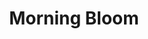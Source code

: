 ---
layout: product
product_id: 1491345965118
id: 1491345965118
title: Morning Bloom
body_html: >-
  <p>Taken at Moraine Lake during the summer of 2018.</p>

  <p>Whilst waiting for the sun to hit the peaks that surrounded Moraine Lake I turned around to see a beautiful valley with a river of fog and the morning sun just appearing in the distance.</p>

  <p> </p>
vendor: Connell McCarthy
product_type: Posters, Prints, & Visual Artwork
created_at: 2018-10-13T20:56:06-04:00
handle: morning-bloom
updated_at: 2024-09-11T14:22:07-04:00
published_at: 2018-08-22T19:38:24-04:00
template_suffix: ""
published_scope: global
tags: aerial, Batch 02, fog, foggy, forest, mountain, mountains, Print, sunrise,
  Trees
status: active
admin_graphql_api_id: gid://shopify/Product/1491345965118
variants:
  - product_id: 1491345965118
    id: 39577061228606
    title: 8x10” / Full Colour
    price: "35.00"
    position: 1
    inventory_policy: continue
    compare_at_price: null
    option1: 8x10”
    option2: Full Colour
    option3: null
    created_at: 2021-09-01T12:03:53-04:00
    updated_at: 2023-10-27T20:29:37-04:00
    taxable: true
    barcode: ""
    fulfillment_service: manual
    grams: 208
    inventory_management: shopify
    requires_shipping: true
    sku: CM-PP-B2-08-XXS-FC
    weight: 0.208
    weight_unit: kg
    inventory_item_id: 41671501873214
    inventory_quantity: 100
    old_inventory_quantity: 100
    admin_graphql_api_id: gid://shopify/ProductVariant/39577061228606
    image_id: 6203609972798
  - product_id: 1491345965118
    id: 39577061261374
    title: 8x10” / Black & White
    price: "35.00"
    position: 2
    inventory_policy: continue
    compare_at_price: null
    option1: 8x10”
    option2: Black & White
    option3: null
    created_at: 2021-09-01T12:03:53-04:00
    updated_at: 2023-10-27T20:29:37-04:00
    taxable: true
    barcode: ""
    fulfillment_service: manual
    grams: 208
    inventory_management: shopify
    requires_shipping: true
    sku: CM-PP-B2-08-XXS-BW
    weight: 0.208
    weight_unit: kg
    inventory_item_id: 41671501905982
    inventory_quantity: 100
    old_inventory_quantity: 100
    admin_graphql_api_id: gid://shopify/ProductVariant/39577061261374
    image_id: 6203609874494
  - product_id: 1491345965118
    id: 39577061294142
    title: 8.5x11” / Full Colour
    price: "35.00"
    position: 3
    inventory_policy: continue
    compare_at_price: null
    option1: 8.5x11”
    option2: Full Colour
    option3: null
    created_at: 2021-09-01T12:03:53-04:00
    updated_at: 2023-10-27T20:29:37-04:00
    taxable: true
    barcode: ""
    fulfillment_service: manual
    grams: 208
    inventory_management: shopify
    requires_shipping: true
    sku: CM-PP-B2-08-XS-FC
    weight: 0.208
    weight_unit: kg
    inventory_item_id: 41671501938750
    inventory_quantity: 100
    old_inventory_quantity: 100
    admin_graphql_api_id: gid://shopify/ProductVariant/39577061294142
    image_id: 6203609972798
  - product_id: 1491345965118
    id: 39577061326910
    title: 8.5x11” / Black & White
    price: "35.00"
    position: 4
    inventory_policy: continue
    compare_at_price: null
    option1: 8.5x11”
    option2: Black & White
    option3: null
    created_at: 2021-09-01T12:03:53-04:00
    updated_at: 2023-10-27T20:29:37-04:00
    taxable: true
    barcode: ""
    fulfillment_service: manual
    grams: 208
    inventory_management: shopify
    requires_shipping: true
    sku: CM-PP-B2-08-XS-BW
    weight: 0.208
    weight_unit: kg
    inventory_item_id: 41671501971518
    inventory_quantity: 100
    old_inventory_quantity: 100
    admin_graphql_api_id: gid://shopify/ProductVariant/39577061326910
    image_id: 6203609874494
  - product_id: 1491345965118
    id: 39577061359678
    title: 13x19” / Full Colour
    price: "40.00"
    position: 5
    inventory_policy: continue
    compare_at_price: null
    option1: 13x19”
    option2: Full Colour
    option3: null
    created_at: 2021-09-01T12:03:53-04:00
    updated_at: 2023-10-27T20:29:37-04:00
    taxable: true
    barcode: ""
    fulfillment_service: manual
    grams: 208
    inventory_management: shopify
    requires_shipping: true
    sku: CM-PP-B2-08-S-FC
    weight: 0.208
    weight_unit: kg
    inventory_item_id: 41671502004286
    inventory_quantity: 100
    old_inventory_quantity: 100
    admin_graphql_api_id: gid://shopify/ProductVariant/39577061359678
    image_id: 6203609972798
  - product_id: 1491345965118
    id: 39577061392446
    title: 13x19” / Black & White
    price: "40.00"
    position: 6
    inventory_policy: continue
    compare_at_price: null
    option1: 13x19”
    option2: Black & White
    option3: null
    created_at: 2021-09-01T12:03:53-04:00
    updated_at: 2023-10-27T20:29:37-04:00
    taxable: true
    barcode: ""
    fulfillment_service: manual
    grams: 208
    inventory_management: shopify
    requires_shipping: true
    sku: CM-PP-B2-08-S-BW
    weight: 0.208
    weight_unit: kg
    inventory_item_id: 41671502037054
    inventory_quantity: 100
    old_inventory_quantity: 100
    admin_graphql_api_id: gid://shopify/ProductVariant/39577061392446
    image_id: 6203609874494
  - product_id: 1491345965118
    id: 39577061425214
    title: 16x20” / Full Colour
    price: "50.00"
    position: 7
    inventory_policy: continue
    compare_at_price: null
    option1: 16x20”
    option2: Full Colour
    option3: null
    created_at: 2021-09-01T12:03:53-04:00
    updated_at: 2023-10-27T20:29:37-04:00
    taxable: true
    barcode: ""
    fulfillment_service: manual
    grams: 208
    inventory_management: shopify
    requires_shipping: true
    sku: CM-PP-B2-08-M-FC
    weight: 0.208
    weight_unit: kg
    inventory_item_id: 41671502069822
    inventory_quantity: 100
    old_inventory_quantity: 100
    admin_graphql_api_id: gid://shopify/ProductVariant/39577061425214
    image_id: 6203609972798
  - product_id: 1491345965118
    id: 39577061457982
    title: 16x20” / Black & White
    price: "50.00"
    position: 8
    inventory_policy: continue
    compare_at_price: null
    option1: 16x20”
    option2: Black & White
    option3: null
    created_at: 2021-09-01T12:03:53-04:00
    updated_at: 2023-10-27T20:29:37-04:00
    taxable: true
    barcode: ""
    fulfillment_service: manual
    grams: 208
    inventory_management: shopify
    requires_shipping: true
    sku: CM-PP-B2-08-M-BW
    weight: 0.208
    weight_unit: kg
    inventory_item_id: 41671502102590
    inventory_quantity: 100
    old_inventory_quantity: 100
    admin_graphql_api_id: gid://shopify/ProductVariant/39577061457982
    image_id: 6203609874494
  - product_id: 1491345965118
    id: 39577061490750
    title: 20x24” / Full Colour
    price: "60.00"
    position: 9
    inventory_policy: continue
    compare_at_price: null
    option1: 20x24”
    option2: Full Colour
    option3: null
    created_at: 2021-09-01T12:03:53-04:00
    updated_at: 2023-10-27T20:29:37-04:00
    taxable: true
    barcode: ""
    fulfillment_service: manual
    grams: 208
    inventory_management: shopify
    requires_shipping: true
    sku: CM-PP-B2-08-L-FC
    weight: 0.208
    weight_unit: kg
    inventory_item_id: 41671502135358
    inventory_quantity: 100
    old_inventory_quantity: 100
    admin_graphql_api_id: gid://shopify/ProductVariant/39577061490750
    image_id: 6203609972798
  - product_id: 1491345965118
    id: 39577061523518
    title: 20x24” / Black & White
    price: "60.00"
    position: 10
    inventory_policy: continue
    compare_at_price: null
    option1: 20x24”
    option2: Black & White
    option3: null
    created_at: 2021-09-01T12:03:53-04:00
    updated_at: 2023-10-27T20:29:37-04:00
    taxable: true
    barcode: ""
    fulfillment_service: manual
    grams: 208
    inventory_management: shopify
    requires_shipping: true
    sku: CM-PP-B2-08-L-BW
    weight: 0.208
    weight_unit: kg
    inventory_item_id: 41671502168126
    inventory_quantity: 100
    old_inventory_quantity: 100
    admin_graphql_api_id: gid://shopify/ProductVariant/39577061523518
    image_id: 6203609874494
  - product_id: 1491345965118
    id: 39577061556286
    title: 20x30” / Full Colour
    price: "70.00"
    position: 11
    inventory_policy: continue
    compare_at_price: null
    option1: 20x30”
    option2: Full Colour
    option3: null
    created_at: 2021-09-01T12:03:53-04:00
    updated_at: 2023-10-27T20:29:37-04:00
    taxable: true
    barcode: ""
    fulfillment_service: manual
    grams: 208
    inventory_management: shopify
    requires_shipping: true
    sku: CM-PP-B2-08-XL-FC
    weight: 0.208
    weight_unit: kg
    inventory_item_id: 41671502200894
    inventory_quantity: 100
    old_inventory_quantity: 100
    admin_graphql_api_id: gid://shopify/ProductVariant/39577061556286
    image_id: 6203609972798
  - product_id: 1491345965118
    id: 39577061589054
    title: 20x30” / Black & White
    price: "70.00"
    position: 12
    inventory_policy: continue
    compare_at_price: null
    option1: 20x30”
    option2: Black & White
    option3: null
    created_at: 2021-09-01T12:03:53-04:00
    updated_at: 2023-10-27T20:29:37-04:00
    taxable: true
    barcode: ""
    fulfillment_service: manual
    grams: 208
    inventory_management: shopify
    requires_shipping: true
    sku: CM-PP-B2-08-XL-BW
    weight: 0.208
    weight_unit: kg
    inventory_item_id: 41671502233662
    inventory_quantity: 100
    old_inventory_quantity: 100
    admin_graphql_api_id: gid://shopify/ProductVariant/39577061589054
    image_id: 6203609874494
  - product_id: 1491345965118
    id: 39577061621822
    title: 24x36” / Full Colour
    price: "90.00"
    position: 13
    inventory_policy: continue
    compare_at_price: null
    option1: 24x36”
    option2: Full Colour
    option3: null
    created_at: 2021-09-01T12:03:53-04:00
    updated_at: 2023-10-27T20:29:37-04:00
    taxable: true
    barcode: ""
    fulfillment_service: manual
    grams: 208
    inventory_management: shopify
    requires_shipping: true
    sku: CM-PP-B2-08-XXL-FC
    weight: 0.208
    weight_unit: kg
    inventory_item_id: 41671502266430
    inventory_quantity: 100
    old_inventory_quantity: 100
    admin_graphql_api_id: gid://shopify/ProductVariant/39577061621822
    image_id: 6203609972798
  - product_id: 1491345965118
    id: 39577061654590
    title: 24x36” / Black & White
    price: "90.00"
    position: 14
    inventory_policy: continue
    compare_at_price: null
    option1: 24x36”
    option2: Black & White
    option3: null
    created_at: 2021-09-01T12:03:53-04:00
    updated_at: 2023-10-27T20:29:37-04:00
    taxable: true
    barcode: ""
    fulfillment_service: manual
    grams: 208
    inventory_management: shopify
    requires_shipping: true
    sku: CM-PP-B2-08-XXL-BW
    weight: 0.208
    weight_unit: kg
    inventory_item_id: 41671502299198
    inventory_quantity: 100
    old_inventory_quantity: 100
    admin_graphql_api_id: gid://shopify/ProductVariant/39577061654590
    image_id: 6203609874494
  - product_id: 1491345965118
    id: 39577061687358
    title: 30x40” / Full Colour
    price: "100.00"
    position: 15
    inventory_policy: continue
    compare_at_price: null
    option1: 30x40”
    option2: Full Colour
    option3: null
    created_at: 2021-09-01T12:03:53-04:00
    updated_at: 2023-10-27T20:29:37-04:00
    taxable: true
    barcode: ""
    fulfillment_service: manual
    grams: 208
    inventory_management: shopify
    requires_shipping: true
    sku: CM-PP-B2-08-XXXL-FC
    weight: 0.208
    weight_unit: kg
    inventory_item_id: 41671502331966
    inventory_quantity: 100
    old_inventory_quantity: 100
    admin_graphql_api_id: gid://shopify/ProductVariant/39577061687358
    image_id: 6203609972798
  - product_id: 1491345965118
    id: 39577061720126
    title: 30x40” / Black & White
    price: "100.00"
    position: 16
    inventory_policy: continue
    compare_at_price: null
    option1: 30x40”
    option2: Black & White
    option3: null
    created_at: 2021-09-01T12:03:53-04:00
    updated_at: 2023-10-27T20:29:37-04:00
    taxable: true
    barcode: ""
    fulfillment_service: manual
    grams: 208
    inventory_management: shopify
    requires_shipping: true
    sku: CM-PP-B2-08-XXXL-BW
    weight: 0.208
    weight_unit: kg
    inventory_item_id: 41671502364734
    inventory_quantity: 100
    old_inventory_quantity: 100
    admin_graphql_api_id: gid://shopify/ProductVariant/39577061720126
    image_id: 6203609874494
options:
  - product_id: 1491345965118
    id: 2045807689790
    name: Size
    position: 1
    values:
      - 8x10”
      - 8.5x11”
      - 13x19”
      - 16x20”
      - 20x24”
      - 20x30”
      - 24x36”
      - 30x40”
  - product_id: 1491345965118
    id: 8589827637310
    name: Color
    position: 2
    values:
      - Full Colour
      - Black & White
images:
  - id: 6203609972798
    alt: null
    position: 1
    product_id: 1491345965118
    created_at: 2019-03-05T11:02:59-05:00
    updated_at: 2019-10-20T18:44:17-04:00
    admin_graphql_api_id: gid://shopify/ProductImage/6203609972798
    width: 1000
    height: 1500
    src: https://cdn.shopify.com/s/files/1/1624/2355/products/Print-Shot---Dark-Background-_Morning-Bloom-2019.jpg?v=1571611457
    variant_ids:
      - 39577061228606
      - 39577061294142
      - 39577061359678
      - 39577061425214
      - 39577061490750
      - 39577061556286
      - 39577061621822
      - 39577061687358
  - id: 6203609874494
    alt: null
    position: 2
    product_id: 1491345965118
    created_at: 2019-03-05T11:02:58-05:00
    updated_at: 2019-10-20T18:44:17-04:00
    admin_graphql_api_id: gid://shopify/ProductImage/6203609874494
    width: 1000
    height: 1500
    src: https://cdn.shopify.com/s/files/1/1624/2355/products/Print-Shot---Dark-Background-_Morning-Bloom-2019_-B_W.jpg?v=1571611457
    variant_ids:
      - 39577061261374
      - 39577061326910
      - 39577061392446
      - 39577061457982
      - 39577061523518
      - 39577061589054
      - 39577061654590
      - 39577061720126
  - id: 28230167199806
    alt: null
    position: 3
    product_id: 1491345965118
    created_at: 2021-05-04T20:11:06-04:00
    updated_at: 2021-05-04T20:11:06-04:00
    admin_graphql_api_id: gid://shopify/ProductImage/28230167199806
    width: 2000
    height: 1800
    src: https://cdn.shopify.com/s/files/1/1624/2355/products/PAR_02_0001_a13bd765-b404-4018-83a4-91669ce12778.png?v=1620173466
    variant_ids: []
  - id: 29846611853374
    alt: null
    position: 4
    product_id: 1491345965118
    created_at: 2022-11-23T20:00:34-05:00
    updated_at: 2022-11-23T20:00:36-05:00
    admin_graphql_api_id: gid://shopify/ProductImage/29846611853374
    width: 1971
    height: 1306
    src: https://cdn.shopify.com/s/files/1/1624/2355/products/MorningBloom.jpg?v=1669251636
    variant_ids: []
image:
  id: 6203609972798
  alt: null
  position: 1
  product_id: 1491345965118
  created_at: 2019-03-05T11:02:59-05:00
  updated_at: 2019-10-20T18:44:17-04:00
  admin_graphql_api_id: gid://shopify/ProductImage/6203609972798
  width: 1000
  height: 1500
  src: https://cdn.shopify.com/s/files/1/1624/2355/products/Print-Shot---Dark-Background-_Morning-Bloom-2019.jpg?v=1571611457
  variant_ids:
    - 39577061228606
    - 39577061294142
    - 39577061359678
    - 39577061425214
    - 39577061490750
    - 39577061556286
    - 39577061621822
    - 39577061687358

---